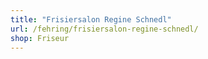 ```yaml
---
title: "Frisiersalon Regine Schnedl"
url: /fehring/frisiersalon-regine-schnedl/
shop: Friseur
---
```

